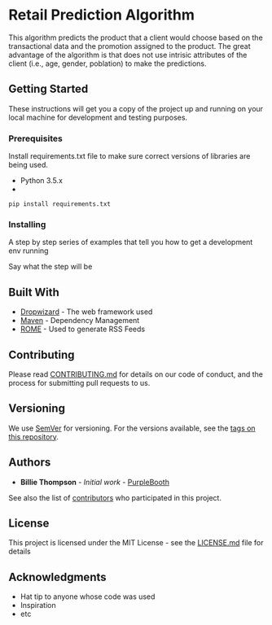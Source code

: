 # Retail Prediction Algorithm

This algorithm predicts the product that a client would choose based on the transactional data and the promotion assigned to the product. The great advantage of the algorithm is that does not use intrisic attributes of the client (i.e., age, gender, poblation) to make the predictions.

## Getting Started

These instructions will get you a copy of the project up and running on your local machine for development and testing purposes.

### Prerequisites

Install requirements.txt file to make sure correct versions of libraries are being used.
- Python 3.5.x
- 

```
pip install requirements.txt
```

### Installing

A step by step series of examples that tell you how to get a development env running

Say what the step will be


## Built With

* [Dropwizard](http://www.dropwizard.io/1.0.2/docs/) - The web framework used
* [Maven](https://maven.apache.org/) - Dependency Management
* [ROME](https://rometools.github.io/rome/) - Used to generate RSS Feeds

## Contributing

Please read [CONTRIBUTING.md](https://gist.github.com/PurpleBooth/b24679402957c63ec426) for details on our code of conduct, and the process for submitting pull requests to us.

## Versioning

We use [SemVer](http://semver.org/) for versioning. For the versions available, see the [tags on this repository](https://github.com/your/project/tags). 

## Authors

* **Billie Thompson** - *Initial work* - [PurpleBooth](https://github.com/PurpleBooth)

See also the list of [contributors](https://github.com/your/project/contributors) who participated in this project.

## License

This project is licensed under the MIT License - see the [LICENSE.md](LICENSE.md) file for details

## Acknowledgments

* Hat tip to anyone whose code was used
* Inspiration
* etc
